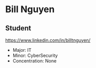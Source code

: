 Bill Nguyen
===
## Student
https://www.linkedin.com/in/billtnguyen/
* Major: IT
* Minor: CyberSecurity
* Concentration: None